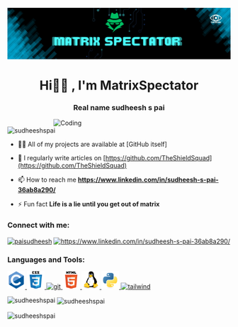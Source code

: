 [![MasterHead](https://github.com/Sudheeshspai/Sudheeshspai/blob/f31ff8a5a279f95316a53ba182416c823498e74e/MS.png)]()                  
<h1 align="center">Hi👨‍💻 , I'm MatrixSpectator</h1>
<h3 align="center">Real name sudheesh s pai</h3>
<img align="right" alt="Coding" width="400" src="https://media.tenor.com/rePDfDWO3XoAAAAd/hacking.gif">

<p align="left"> <img src="https://komarev.com/ghpvc/?username=sudheeshspai&label=Profile%20views&color=0e75b6&style=flat" alt="sudheeshspai" /> </p>

- 👨‍💻 All of my projects are available at [GitHub itself]

- 📝 I regularly write articles on [https://github.com/TheShieldSquad](https://github.com/TheShieldSquad)

- 📫 How to reach me **https://www.linkedin.com/in/sudheesh-s-pai-36ab8a290/**

- ⚡ Fun fact **Life is a lie until you get out of matrix**

<h3 align="left">Connect with me:</h3>
<p align="left">
<a href="https://twitter.com/paisudheesh" target="blank"><img align="center" src="https://raw.githubusercontent.com/rahuldkjain/github-profile-readme-generator/master/src/images/icons/Social/twitter.svg" alt="paisudheesh" height="30" width="40" /></a>
<a href="https://linkedin.com/in/https://www.linkedin.com/in/sudheesh-s-pai-36ab8a290/" target="blank"><img align="center" src="https://raw.githubusercontent.com/rahuldkjain/github-profile-readme-generator/master/src/images/icons/Social/linked-in-alt.svg" alt="https://www.linkedin.com/in/sudheesh-s-pai-36ab8a290/" height="30" width="40" /></a>
</p>

<h3 align="left">Languages and Tools:</h3>
<p align="left"> <a href="https://www.cprogramming.com/" target="_blank" rel="noreferrer"> <img src="https://raw.githubusercontent.com/devicons/devicon/master/icons/c/c-original.svg" alt="c" width="40" height="40"/> </a> <a href="https://www.w3schools.com/css/" target="_blank" rel="noreferrer"> <img src="https://raw.githubusercontent.com/devicons/devicon/master/icons/css3/css3-original-wordmark.svg" alt="css3" width="40" height="40"/> </a> <a href="https://git-scm.com/" target="_blank" rel="noreferrer"> <img src="https://www.vectorlogo.zone/logos/git-scm/git-scm-icon.svg" alt="git" width="40" height="40"/> </a> <a href="https://www.w3.org/html/" target="_blank" rel="noreferrer"> <img src="https://raw.githubusercontent.com/devicons/devicon/master/icons/html5/html5-original-wordmark.svg" alt="html5" width="40" height="40"/> </a> <a href="https://www.linux.org/" target="_blank" rel="noreferrer"> <img src="https://raw.githubusercontent.com/devicons/devicon/master/icons/linux/linux-original.svg" alt="linux" width="40" height="40"/> </a> <a href="https://www.python.org" target="_blank" rel="noreferrer"> <img src="https://raw.githubusercontent.com/devicons/devicon/master/icons/python/python-original.svg" alt="python" width="40" height="40"/> </a> <a href="https://tailwindcss.com/" target="_blank" rel="noreferrer"> <img src="https://www.vectorlogo.zone/logos/tailwindcss/tailwindcss-icon.svg" alt="tailwind" width="40" height="40"/> </a> </p>

<p><img align="left" src="https://github-readme-stats.vercel.app/api/top-langs?username=sudheeshspai&show_icons=true&locale=en&layout=compact" alt="sudheeshspai" /></p>

<p>&nbsp;<img align="center" src="https://github-readme-stats.vercel.app/api?username=sudheeshspai&show_icons=true&locale=en" alt="sudheeshspai" /></p>

<p><img align="center" src="https://github-readme-streak-stats.herokuapp.com/?user=sudheeshspai&" alt="sudheeshspai" /></p>
